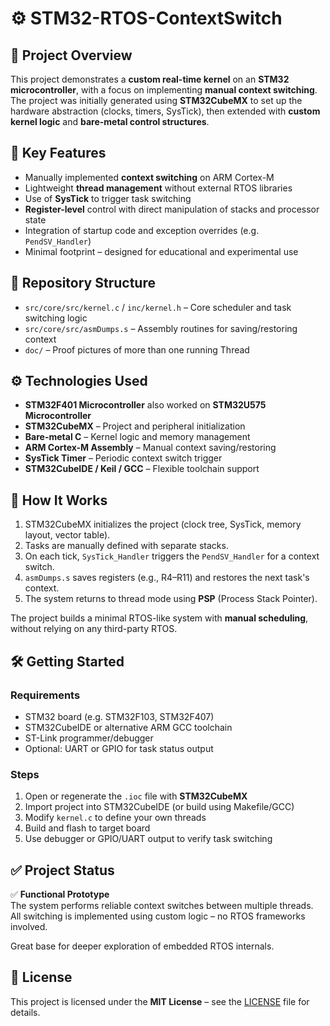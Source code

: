 # ⚙️ STM32-RTOS-ContextSwitch

## 📖 Project Overview

This project demonstrates a **custom real-time kernel** on an **STM32 microcontroller**, with a focus on implementing **manual context switching**.  
The project was initially generated using **STM32CubeMX** to set up the hardware abstraction (clocks, timers, SysTick), then extended with **custom kernel logic** and **bare-metal control structures**.

## 🧠 Key Features

- Manually implemented **context switching** on ARM Cortex-M  
- Lightweight **thread management** without external RTOS libraries  
- Use of **SysTick** to trigger task switching  
- **Register-level** control with direct manipulation of stacks and processor state  
- Integration of startup code and exception overrides (e.g. `PendSV_Handler`)  
- Minimal footprint – designed for educational and experimental use


## 📂 Repository Structure

- `src/core/src/kernel.c` / `inc/kernel.h` – Core scheduler and task switching logic  
- `src/core/src/asmDumps.s` – Assembly routines for saving/restoring context  
- `doc/` – Proof pictures of more than one running Thread


## ⚙️ Technologies Used

- **STM32F401 Microcontroller**  also worked on **STM32U575 Microcontroller**
- **STM32CubeMX** – Project and peripheral initialization  
- **Bare-metal C** – Kernel logic and memory management  
- **ARM Cortex-M Assembly** – Manual context saving/restoring  
- **SysTick Timer** – Periodic context switch trigger  
- **STM32CubeIDE / Keil / GCC** – Flexible toolchain support


## 🚀 How It Works

1. STM32CubeMX initializes the project (clock tree, SysTick, memory layout, vector table).  
2. Tasks are manually defined with separate stacks.  
3. On each tick, `SysTick_Handler` triggers the `PendSV_Handler` for a context switch.  
4. `asmDumps.s` saves registers (e.g., R4–R11) and restores the next task's context.  
5. The system returns to thread mode using **PSP** (Process Stack Pointer).

The project builds a minimal RTOS-like system with **manual scheduling**, without relying on any third-party RTOS.


## 🛠️ Getting Started

### Requirements

- STM32 board (e.g. STM32F103, STM32F407)  
- STM32CubeIDE or alternative ARM GCC toolchain  
- ST-Link programmer/debugger  
- Optional: UART or GPIO for task status output

### Steps

1. Open or regenerate the `.ioc` file with **STM32CubeMX**  
2. Import project into STM32CubeIDE (or build using Makefile/GCC)  
3. Modify `kernel.c` to define your own threads  
4. Build and flash to target board  
5. Use debugger or GPIO/UART output to verify task switching

## ✅ Project Status

✅ **Functional Prototype**  
The system performs reliable context switches between multiple threads.  
All switching is implemented using custom logic – no RTOS frameworks involved.

Great base for deeper exploration of embedded RTOS internals.

## 📄 License

This project is licensed under the **MIT License** – see the [LICENSE](./LICENSE) file for details.
